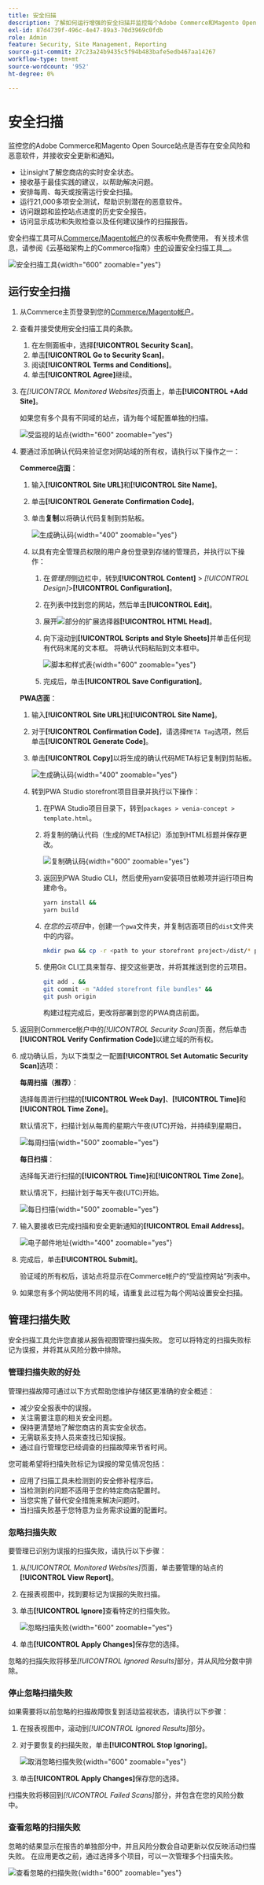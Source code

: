 ```yaml
---
title: 安全扫描
description: 了解如何运行增强的安全扫描并监控每个Adobe Commerce和Magento Open Source站点。
exl-id: 87d4739f-496c-4e47-89a3-70d3969c0fdb
role: Admin
feature: Security, Site Management, Reporting
source-git-commit: 27c23a24b9435c5f94b483bafe5edb467aa14267
workflow-type: tm+mt
source-wordcount: '952'
ht-degree: 0%

---
```


# 安全扫描

监控您的Adobe Commerce和Magento Open Source站点是否存在安全风险和恶意软件，并接收安全更新和通知。

- 让insight了解您商店的实时安全状态。
- 接收基于最佳实践的建议，以帮助解决问题。
- 安排每周、每天或按需运行安全扫描。
- 运行21,000多项安全测试，帮助识别潜在的恶意软件。
- 访问跟踪和监控站点进度的历史安全报告。
- 访问显示成功和失败检查以及任何建议操作的扫描报告。

安全扫描工具可从[Commerce/Magento帐户](../getting-started/commerce-account-create.md)的仪表板中免费使用。 有关技术信息，请参阅《云基础架构上的Commerce指南》[中的](https://experienceleague.adobe.com/zh-hans/docs/commerce-on-cloud/user-guide/launch/overview#set-up-the-security-scan-tool)设置安全扫描工具&#x200B;__。

![安全扫描工具](./assets/magento-security-scan.png){width="600" zoomable="yes"}

## 运行安全扫描

1. 从Commerce主页登录到您的[Commerce/Magento帐户](../getting-started/commerce-account-create.md)。

1. 查看并接受使用安全扫描工具的条款。

   1. 在左侧面板中，选择&#x200B;**[!UICONTROL Security Scan]**。
   1. 单击&#x200B;**[!UICONTROL Go to Security Scan]**。
   1. 阅读&#x200B;**[!UICONTROL Terms and Conditions]**。
   1. 单击&#x200B;**[!UICONTROL Agree]**&#x200B;继续。

1. 在&#x200B;_[!UICONTROL Monitored Websites]_&#x200B;页面上，单击&#x200B;**[!UICONTROL +Add Site]**。

   如果您有多个具有不同域的站点，请为每个域配置单独的扫描。

   ![受监视的站点](./assets/monitored-website.png){width="600" zoomable="yes"}

1. 要通过添加确认代码来验证您对网站域的所有权，请执行以下操作之一：

   **Commerce店面**：

   1. 输入&#x200B;**[!UICONTROL Site URL]**&#x200B;和&#x200B;**[!UICONTROL Site Name]**。
   1. 单击&#x200B;**[!UICONTROL Generate Confirmation Code]**。
   1. 单击&#x200B;**复制**&#x200B;以将确认代码复制到剪贴板。

      ![生成确认码](./assets/scan-site1.png){width="400" zoomable="yes"}

   1. 以具有完全管理员权限的用户身份登录到存储的管理员，并执行以下操作：

      1. 在&#x200B;_管理员_&#x200B;侧边栏中，转到&#x200B;**[!UICONTROL Content]** > _[!UICONTROL Design]_>**[!UICONTROL Configuration]**。
      1. 在列表中找到您的网站，然后单击&#x200B;**[!UICONTROL Edit]**。
      1. 展开![部分的](../assets/icon-display-expand.png)扩展选择器&#x200B;**[!UICONTROL HTML Head]**。
      1. 向下滚动到&#x200B;**[!UICONTROL Scripts and Style Sheets]**&#x200B;并单击任何现有代码末尾的文本框。 将确认代码粘贴到文本框中。

         ![脚本和样式表](./assets/scan-paste-code.png){width="600" zoomable="yes"}

      1. 完成后，单击&#x200B;**[!UICONTROL Save Configuration]**。

   **PWA店面**：

   1. 输入&#x200B;**[!UICONTROL Site URL]**&#x200B;和&#x200B;**[!UICONTROL Site Name]**。

   1. 对于&#x200B;**[!UICONTROL Confirmation Code]**，请选择`META Tag`选项，然后单击&#x200B;**[!UICONTROL Generate Code]**。

   1. 单击&#x200B;**[!UICONTROL Copy]**&#x200B;以将生成的确认代码META标记复制到剪贴板。

      ![生成确认码](./assets/scan-site2.png){width="400" zoomable="yes"}

   1. 转到PWA Studio storefront项目目录并执行以下操作：

      1. 在PWA Studio项目目录下，转到`packages > venia-concept > template.html`。
      1. 将复制的确认代码（生成的META标记）添加到HTML标题并保存更改。

         ![复制确认码](./assets/code-pwa.png){width="600" zoomable="yes"}

      1. 返回到PWA Studio CLI，然后使用yarn安装项目依赖项并运行项目构建命令。

         ```sh
         yarn install &&
         yarn build
         ```

      1. *在您的云项目*&#x200B;中，创建一个`pwa`文件夹，并复制店面项目的`dist`文件夹中的内容。

         ```sh
         mkdir pwa && cp -r <path to your storefront project>/dist/* pwa
         ```

      1. 使用Git CLI工具来暂存、提交这些更改，并将其推送到您的云项目。

         ```sh
         git add . &&
         git commit -m "Added storefront file bundles" &&
         git push origin
         ```

         构建过程完成后，更改将部署到您的PWA商店前面。

1. 返回到Commerce帐户中的&#x200B;_[!UICONTROL Security Scan]_&#x200B;页面，然后单击&#x200B;**[!UICONTROL Verify Confirmation Code]**&#x200B;以建立域的所有权。

1. 成功确认后，为以下类型之一配置&#x200B;**[!UICONTROL Set Automatic Security Scan]**&#x200B;选项：

   **每周扫描（推荐）**：

   选择每周进行扫描的&#x200B;**[!UICONTROL Week Day]**、**[!UICONTROL Time]**&#x200B;和&#x200B;**[!UICONTROL Time Zone]**。

   默认情况下，扫描计划从每周的星期六午夜(UTC)开始，并持续到星期日。

   ![每周扫描](./assets/scan-weekly.png){width="500" zoomable="yes"}

   **每日扫描**：

   选择每天进行扫描的&#x200B;**[!UICONTROL Time]**&#x200B;和&#x200B;**[!UICONTROL Time Zone]**。

   默认情况下，扫描计划于每天午夜(UTC)开始。

   ![每日扫描](./assets/scan-daily.png){width="500" zoomable="yes"}

1. 输入要接收已完成扫描和安全更新通知的&#x200B;**[!UICONTROL Email Address]**。

   ![电子邮件地址](./assets/scan-notification-email.png){width="400" zoomable="yes"}

1. 完成后，单击&#x200B;**[!UICONTROL Submit]**。

   验证域的所有权后，该站点将显示在Commerce帐户的“受监控网站”列表中。

1. 如果您有多个网站使用不同的域，请重复此过程为每个网站设置安全扫描。

## 管理扫描失败

安全扫描工具允许您直接从报告视图管理扫描失败。 您可以将特定的扫描失败标记为误报，并将其从风险分数中排除。

### 管理扫描失败的好处

管理扫描故障可通过以下方式帮助您维护存储区更准确的安全概述：

- 减少安全报表中的误报。
- 关注需要注意的相关安全问题。
- 保持更清楚地了解您商店的真实安全状态。
- 无需联系支持人员来查找已知误报。
- 通过自行管理您已经调查的扫描故障来节省时间。

您可能希望将扫描失败标记为误报的常见情况包括：

- 应用了扫描工具未检测到的安全修补程序后。
- 当检测到的问题不适用于您的特定商店配置时。
- 当您实施了替代安全措施来解决问题时。
- 当扫描失败基于您特意为业务需求设置的配置时。

### 忽略扫描失败

要管理已识别为误报的扫描失败，请执行以下步骤：

1. 从&#x200B;_[!UICONTROL Monitored Websites]_&#x200B;页面，单击要管理的站点的&#x200B;**[!UICONTROL View Report]**。

1. 在报表视图中，找到要标记为误报的失败扫描。

1. 单击&#x200B;**[!UICONTROL Ignore]**&#x200B;查看特定的扫描失败。

   ![忽略扫描失败](assets/security-scan-ignore-failure.png){width="600" zoomable="yes"}

1. 单击&#x200B;**[!UICONTROL Apply Changes]**&#x200B;保存您的选择。

忽略的扫描失败将移至&#x200B;_[!UICONTROL Ignored Results]_&#x200B;部分，并从风险分数中排除。

### 停止忽略扫描失败

如果需要将以前忽略的扫描故障恢复到活动监视状态，请执行以下步骤：

1. 在报表视图中，滚动到&#x200B;_[!UICONTROL Ignored Results]_&#x200B;部分。

1. 对于要恢复的扫描失败，单击&#x200B;**[!UICONTROL Stop Ignoring]**。

   ![取消忽略扫描失败](assets/security-scan-stop-ignoring-failure.png){width="600" zoomable="yes"}

1. 单击&#x200B;**[!UICONTROL Apply Changes]**&#x200B;保存您的选择。

扫描失败将移回到&#x200B;_[!UICONTROL Failed Scans]_&#x200B;部分，并包含在您的风险分数中。

### 查看忽略的扫描失败

忽略的结果显示在报告的单独部分中，并且风险分数会自动更新以仅反映活动扫描失败。 在应用更改之前，通过选择多个项目，可以一次管理多个扫描失败。

![查看忽略的扫描失败](assets/security-scan-view-ignored-failures.png){width="600" zoomable="yes"}
